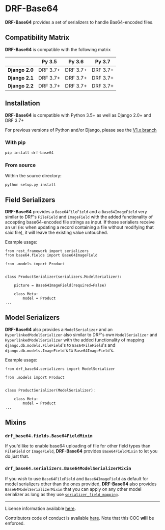# DRF-Base64

**DRF-Base64** provides a set of serializers to handle Bas64-encoded files.

## Compatibility Matrix

**DRF-Base64** is compatible with the following matrix

|                  | Py 3.5      | Py 3.6      | Py 3.7      |
| ---------------  | ----------- | ----------- | ----------- |
| **Django 2.0**   | DRF 3.7+    | DRF 3.7+    | DRF 3.7+    |
| **Django 2.1**   | DRF 3.7+    | DRF 3.7+    | DRF 3.7+    |
| **Django 2.2**   | DRF 3.7+    | DRF 3.7+    | DRF 3.7+    |

## Installation

**DRF-Base64** is compatible with Python 3.5+ as well as Django 2.0+ and DRF 3.7+

For previous versions of Python and/or Django, please see the
[V1.x branch](https://bitbucket.org/levit_scs/drf_base64/src/v1.x/)

### With pip

`pip install drf-base64`

### From source

Within the source directory:

`python setup.py install`

## Field Serializers

**DRF-Base64** provides a `Base64FileField` and a `Base64ImageField` very similar
to DRF's `FileField` and `ImageField` with the added functionality of accepting
base64-encoded file strings as input.
If those serialiers receive an url (ie: when updating a record containing a file without
modifying that said file), it will leave the existing value untouched.

Example usage:

```
from rest_framework import serializers
from base64.fields import Base64ImageField

from .models import Product


class ProductSerializer(serializers.ModelSerializer):

    picture = Base64ImageField(required=False)

    class Meta:
        model = Product
...

```

## Model Serializers

**DRF-Base64** also provides a `ModelSerializer` and an `HyperlinkedModelSerializer`
also similar to DRF's own `ModelSerializer` and `HyperlinkedModelSerializer` with the
added functionality of mapping `django.db.models.FileField`'s to `Bas64FileField`'s and
`django.db.models.ImageField`'s to `Base64ImageField`'s.

Example usage:

```
from drf_base64.serializers import ModelSerializer

from .models import Product


class ProductSerializer(ModelSerializer):

    class Meta:
        model = Product
...

```

## Mixins

### `drf_base64.fields.Base64FieldMixin`

If you'd like to enable base64 uploading of file for other field types than `FileField` or
`ImageField`, **DRF-Base64** provides `Base64FieldMixin` to let you do just that.

### `drf_base64.serializers.Base64ModelSerializerMixin`

If you wish to use `Base64FileField` and `Base64ImageField` as default for model serializers
other than the ones provided, **DRF-Base64** also provides `Base64ModelSerializerMixin`
that you can apply on any other model serializer as long as they use
[`serializer_field_mapping`](http://www.django-rest-framework.org/api-guide/serializers/#serializer_field_mapping).

---

License information available [here](LICENSE.md).

Contributors code of conduct is available [here](COC.md). Note that this COC **will** be enforced.
